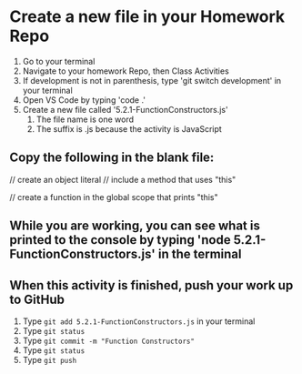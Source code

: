 # Create a new file in your Homework Repo

1. Go to your terminal
2. Navigate to your homework Repo, then Class Activities
3. If development is not in parenthesis, type 'git switch development' in your terminal
4. Open VS Code by typing 'code .'
5. Create a new file called '5.2.1-FunctionConstructors.js'
    1. The file name is one word
    2. The suffix is .js because the activity is JavaScript

## Copy the following in the blank file:

// create an object literal
// include a method that uses "this"

// create a function in the global scope that prints "this"

## While you are working, you can see what is printed to the console by typing 'node 5.2.1-FunctionConstructors.js' in the terminal

## When this activity is finished, push your work up to GitHub

1. Type `git add 5.2.1-FunctionConstructors.js` in your terminal
2. Type `git status`
3. Type `git commit -m "Function Constructors"`
4. Type `git status`
5. Type `git push`
